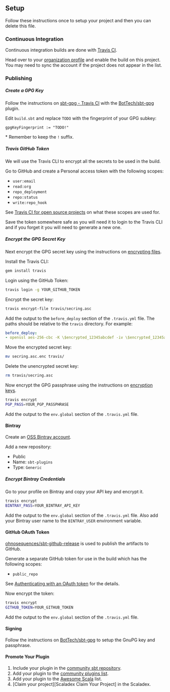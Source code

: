 ## Setup

Follow these instructions once to setup your project and then you can delete this file.

### Continuous Integration

Continuous integration builds are done with [Travis CI].

Head over to your [organization profile][Travis Profile] and enable the build on this project. You may need to sync the
account if the project does not appear in the list.

### Publishing

##### Create a GPG Key

Follow the instructions on [sbt-gpg - Travis CI] with the [BotTech/sbt-gpg] plugin.

Edit `build.sbt` and replace `TODO` with the fingerprint of your GPG subkey:
```
gpgKeyFingerprint := "TODO!"
```

\* Remember to keep the `!` suffix.

##### Travis GitHub Token

We will use the Travis CLI to encrypt all the secrets to be used in the build.

Go to GitHub and create a Personal access token with the following scopes:
* `user:email`
* `read:org`
* `repo_deployment`
* `repo:status`
* `write:repo_hook`

See [Travis CI for open source projects][Travis OSS] on what these scopes are used for.

Save the token somewhere safe as you will need it to login to the Travis CLI and if you forget it you will need to
generate a new one.

##### Encrypt the GPG Secret Key

Next encrypt the GPG secret key using the instructions on [encrypting files][Travis Encrypting Files].

Install the Travis CLI:
```bash
gem install travis
```

Login using the GitHub Token:
```bash
travis login -g YOUR_GITHUB_TOKEN
```

Encrypt the secret key:
```bash
travis encrypt-file travis/secring.asc
```

Add the output to the `before_deploy` section of the `.travis.yml` file.
The paths should be relative to the `travis` directory. For example:
```yaml
before_deploy:
- openssl aes-256-cbc -K \$encrypted_12345abcdef -iv \$encrypted_12345abcdef -in travis/key.asc.enc -out travis/key.asc -d
```

Move the encrypted secret key:
```bash
mv secring.asc.enc travis/
```

Delete the unencrypted secret key:
```bash
rm travis/secring.asc
```

Now encrypt the GPG passphrase using the instructions on [encryption keys][Travis Encryption Keys].
```bash
travis encrypt
PGP_PASS=YOUR_PGP_PASSPHRASE
```

Add the output to the `env.global` section of the `.travis.yml` file.

#### Bintray

Create an [OSS Bintray account][Bintray OSS Signup].

Add a new repository:
* Public
* Name: `sbt-plugins`
* Type: `Generic`

##### Encrypt Bintray Credentials

Go to your profile on Bintray and copy your API key and encrypt it.
```bash
travis encrypt
BINTRAY_PASS=YOUR_BINTRAY_API_KEY
```

Add the output to the `env.global` section of the `.travis.yml` file.
Also add your Bintray user name to the `BINTRAY_USER` environment variable.

#### GitHub OAuth Token

[ohnosequences/sbt-github-release][sbt-github-release] is used to publish the artifacts to GitHub.

Generate a separate GitHub token for use in the build which has the following scopes:
* `public_repo`

See [Authenticating with an OAuth token][Travis OAuth] for the details.

Now encrypt the token:
```bash
travis encrypt
GITHUB_TOKEN=YOUR_GITHUB_TOKEN
```

Add the output to the `env.global` section of the `.travis.yml` file.

#### Signing

Follow the instructions on [BotTech/sbt-gpg][BotTech/sbt-gpg Travis CI] to setup the GnuPG key and passphrase.

#### Promote Your Plugin

1. Include your plugin in the [community sbt repository][Community Repo].
1. Add your plugin to the [community plugins list][Community Plugins].
1. Add your plugin to the [Awesome Scala] list.
1. [Claim your project][Scaladex Claim Your Project] in the Scaladex.

[Awesome Scala]: https://github.com/lauris/awesome-scala
[Bintray OSS Signup]: https://bintray.com/signup/oss
[BotTech/sbt-gpg]: https://github.com/BotTech/sbt-gpg
[BotTech/sbt-gpg Travis CI]: https://github.com/BotTech/sbt-gpg#travis-ci
[Community Plugins]: https://github.com/sbt/website#attention-plugin-authors
[Community Repo]: https://www.scala-sbt.org/1.x/docs/Bintray-For-Plugins.html#Linking+your+package+to+the+sbt+organization
[Create GPG Key]: https://www.scala-sbt.org/sbt-pgp/usage.html
[sbt-gpg - Travis CI]: https://github.com/BotTech/sbt-gpg#travis-ci
[sbt-github-release]: https://github.com/ohnosequences/sbt-github-release
[Scaladex Claim You Project]: https://github.com/scalacenter/scaladex-contrib#claim-your-project
[Travis CI]: https://travis-ci.org
[Travis Encrypting Files]: https://docs.travis-ci.com/user/encrypting-files
[Travis Encryption Keys]: https://docs.travis-ci.com/user/encryption-keys
[Travis OAuth]: https://docs.travis-ci.com/user/deployment/releases/#authenticating-with-an-oauth-token
[Travis OSS]: https://docs.travis-ci.com/user/github-oauth-scopes/#travis-ci-for-open-source-projects
[Travis Profile]: https://travis-ci.org/profile/$organizationName$
